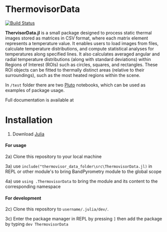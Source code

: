 # ThermovisorData

[![Build Status](https://github.com/Manarom/ThermovisorData.jl/actions/workflows/CI.yml/badge.svg?branch=master)](https://github.com/Manarom/ThermovisorData.jl/actions/workflows/CI.yml?query=branch%3Amaster)

**ThervisorData.jl** is a small package designed to process static thermal images stored as matrices in CSV format, where each matrix element represents a temperature value. It enables users to load images from files, calculate temperature distributions, and compute statistical analyses for temperatures along specified lines. It also calculates averaged angular and radial temperature distributions (along with standard deviations) within Regions of Interest (ROIs) such as circles, squares, and rectangles. These ROI objects can be fitted to thermally distinct areas (relative to their surroundings), such as the most heated regions within the scene.

 In `/test` folder there are two [Pluto](https://plutojl.org/) notebooks, which can be used as examples of package usage.


  Full documentation is available at 

# Installation 

1) Download [Julia](https://julialang.org/downloads)

#### For usage

2a) Clone this repository to your local machine 

3a) use `include("thermovisor_data_folder\src\ThermovisorData.jl)` in REPL or other module's to bring BandPyrometry module to the global scope

4a) use `using .ThermovisorData` to bring the module and its content to the corresponding namespace

#### For development

2c) Clone this repository to `username/.julia/dev/`.

3c) Enter the package manager in REPL by pressing `]`  then add the package by typing `dev ThermovisorData`

